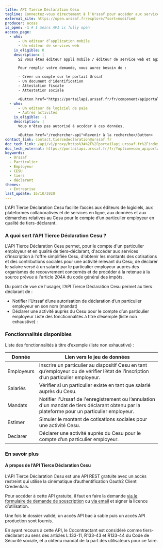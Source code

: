 ```yaml
---
title: API Tierce Déclaration Cesu
tagline: Connectez-vous directement à l’Urssaf pour accéder aux services du Cesu pour le compte d’un particulier employeur en tant que tiers-déclarant
external_site: https://open.urssaf.fr/explore/?sort=modified
producer: acoss
is_open: -1 # 1 means API is fully open
access_page:
  - who:
      - Un editeur d’application mobile
      - Un editeur de services web
    is_eligible: 0
    description: |
      Si vous êtes éditeur appli mobile / éditeur de service web et agissez ou comptez agir pour le compte de vos clients en qualité de tiers déclarant, vous pouvez remplir une demande d’accès à l’API vous-même pour l'entité que vous représentez, au sens des articles L.133-11, <External href="https://www.legifrance.gouv.fr/codes/article_lc/LEGIARTI000037877089">R133-43 et R133-44</External> du Code de Sécurité sociale.

      Pour remplir votre demande, vous aurez besoin de :

      - Créer un compte sur le portail Urssaf
      - Un document d'identification
      - Attestation fiscale
      - Attestation sociale

      <Button href="https://portailapi.urssaf.fr/fr/component/apiportal/registration">Remplir une demande</Button>
  - who:
      - Un editeur de logiciel de paie
      - Autres activités
    is_eligible: -1
    description: |
      Vous n'êtes pas autorisé à accéder à ces données.

      <Button href="/rechercher-api">Revenir à la recherche</Button>
contact_link: contact.tiercedeclaration@urssaf.fr
doc_tech_link: /api/v1/proxy/https%3A%2F%2Fportailapi.urssaf.fr%2Findex.php%3Foption%3Dcom_apiportal%26view%3Ddefinition%26managerId%3D1%26menuId%3D181%26format%3Draw%26stateReturn%3DL2ZyLz9JdGVtaWQ9MTgxJmFwaUlkPTA1Zjk1MjFmLTI1YWMtNGU0OC04ZjkzLTQ0N2E2NmJmNGFhMCZhcGlOYW1lPUFQSSUyMFRpZXJjZSUyMERlY2xhcmF0aW9uJTIwQ0VTVSZhcGlWZXJzaW9uPTEuMC4wJmFwaXRhYj10ZXN0cyZtYW5hZ2VySWQ9MSZtZW51SWQ9MTgxJm9wdGlvbj1jb21fYXBpcG9ydGFsJnJlbmRlclRvb2w9MiZ0eXBlPXJlc3QmdXNhZ2U9YXBpJnZpZXc9YXBpdGVzdGVy%26path%3D%252Fdiscovery%252Fswagger%252Fapi%252Fid%252F05f9521f-25ac-4e48-8f93-447a66bf4aa0%253FswaggerVersion%253D2.0%2526filename%253DAPI%252520Tierce%252520Declaration%252520CESU.json%2526extensions%253Dfalse
doc_tech_external: https://portailapi.urssaf.fr/fr/?option=com_apiportal&view=apitester&usage=api&a%20piName=API%20Tierce%20Declaration%20CESU&sn=API%20Tierce%20Declaration%%2020CESU&Itemid=181&apitab=tests&tab=&apiId=05f9521f-25ac-4e48-8f93-447a66bf4aa0&menuId=181&apiVersion=1.0.0&managerId=1&renderTool=2&type=rest
keywords:
  - Urssaf
  - Particulier
  - Employeur
  - CESU
  - tiers
  - déclarant
themes:
  - Entreprise
last_update: 16/10/2020
---
```


L’API Tierce Déclaration Cesu facilite l’accès aux éditeurs de logiciels, aux plateformes collaboratives et de services en ligne, aux données et aux démarches relatives au Cesu pour le compte d’un particulier employeur en qualité de tiers-déclarant.


### A quoi sert l’API Tierce Déclaration Cesu ?

L'API Tierce Déclaration Cesu permet, pour le compte d'un particulier employeur et en qualité de tiers-déclarant, d'accéder aux services d'inscription à l'offre simplifiée Cesu, d'obtenir les montants des cotisations et des contributions sociales pour une activité relevant du Cesu, de déclarer le salaire versé à un salarié par le particulier employeur auprès des organismes de recouvrement concernés et de procéder à la retenue à la source prévue à l'article 204A du code général des impôts.

Du point de vue de l'usager, l'API Tierce Déclaration Cesu permet au tiers déclarant de :

- Notifier l’Urssaf d’une autorisation de déclaration d’un particulier employeur en son nom (mandat)
- Déclarer une activité auprès du Cesu pour le compte d’un particulier employeur Liste des fonctionnalités à titre d’exemple (liste non exhaustive) :

### Fonctionnalités disponibles

Liste des fonctionnalités à titre d’exemple (liste non exhaustive) :

| Donnée     | Lien vers le jeu de données                                                                                                                  |
| ---------- | -------------------------------------------------------------------------------------------------------------------------------------------- |
| Employeurs | Inscrire un particulier au dispositif Cesu en tant qu’employeur ou de vérifier l’état de l’inscription d’un particulier employeur.           |
| Salariés   | Vérifier si un particulier existe en tant que salarié auprès du Cesu.                                                                        |
| Mandats    | Notifier l'Urssaf de l'enregistrement ou l’annulation d'un mandat de tiers déclarant obtenu par la plateforme pour un particulier employeur. |
| Estimer    | Simuler le montant de cotisations sociales pour une activité Cesu.                                                                           |
| Declarer   | Déclarer une activité auprès du Cesu pour le compte d’un particulier employeur.                                                              |

### En savoir plus
<!--
#### Qu'est ce qu'un particulier employeur ?

Un particulier employeur est une personne physique qui emploie un ou plusieurs salariés à son domicile privé, ou à proximité de celui-ci, afin de satisfaire des besoins relevant de sa vie personnelle. -->

#### A propos de l’API Tierce Déclaration Cesu

L’API Tierce Déclaration Cesu est une API REST gratuite avec un accès restreint qui utilise la cinématique d’authentification Oauth2 Client Credentials.

Pour accéder à cette API gratuite, il faut en faire la demande [via le formulaire de demande de souscription](https://portailapi.urssaf.fr/fr/component/apiportal/registration) ou [via email](mailto:contact.tiercedeclaration@urssaf.fr) et signer la licence d’utilisation.

Une fois le dossier validé, un accès API bac à sable puis un accès API production sont fournis.

En ayant recours à cette API, le Cocontractant est considéré comme tiers-déclarant au sens des articles L.133-11, R133-43 et R133-44 du Code de Sécurité sociale, et a obtenu mandat de la part des utilisateurs pour ce faire.
